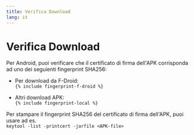 ```yaml
---
title: Verifica Download
lang: it
---
```




<!-- GENERATED FILE -- DO NOT EDIT -->



# Verifica Download

Per Android, puoi verificare che il certificato di firma dell'APK corrisponda ad uno dei seguienti fingerprint SHA256:

* Per download da F-Droid:  
  `{% include fingerprint-f-droid %}`

* Altri download APK:  
  `{% include fingerprint-local %}`

Per stampare il fingerprint SHA256 del certificato di firma dell'APK, puoi usare ad es.  
`keytool -list -printcert -jarfile <APK-file>`